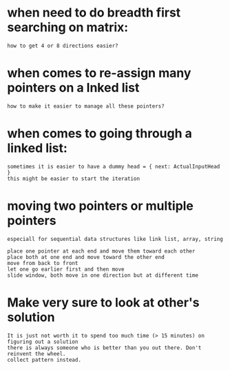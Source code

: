 # when need to do breadth first searching on matrix:
    how to get 4 or 8 directions easier?

# when comes to re-assign many pointers on a lnked list
    how to make it easier to manage all these pointers?

# when comes to going through a linked list:
    sometimes it is easier to have a dummy head = { next: ActualInputHead }
    this might be easier to start the iteration

# moving two pointers or multiple pointers
    especiall for sequential data structures like link list, array, string

    place one pointer at each end and move them toward each other
    place both at one end and move toward the other end
    move from back to front
    let one go earlier first and then move
    slide window, both move in one direction but at different time

# Make very sure to look at other's solution
    It is just not worth it to spend too much time (> 15 minutes) on figuring out a solution
    there is always someone who is better than you out there. Don't reinvent the wheel.
    collect pattern instead.